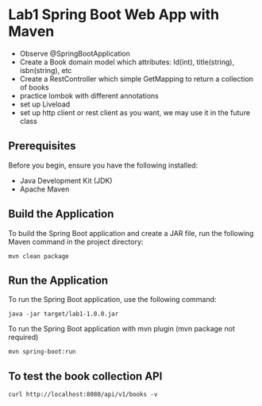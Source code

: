 # Lab1 Spring Boot Web App with Maven

- Observe @SpringBootApplication
- Create a Book domain model which attributes: Id(int), title(string), isbn(string), etc
- Create a RestController which simple GetMapping to return a collection of books
- practice lombok with different annotations
- set up Liveload
- set up http client or rest client as you want, we may use it in the future class


## Prerequisites

Before you begin, ensure you have the following installed:

- Java Development Kit (JDK)
- Apache Maven


## Build the Application

To build the Spring Boot application and create a JAR file, run the following Maven command in the project directory:
```
mvn clean package
```

## Run the Application

To run the Spring Boot application, use the following command:
    
```
java -jar target/lab1-1.0.0.jar
```

To run the Spring Boot application with mvn plugin (mvn package not required)
```
mvn spring-boot:run
```

## To test the book collection API
```
curl http://localhost:8080/api/v1/books -v
```